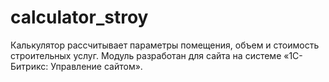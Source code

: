 # calculator_stroy
Калькулятор рассчитывает параметры помещения, объем и стоимость строительных услуг. 
Модуль разработан для сайта на системе «1С-Битрикс: Управление сайтом».
